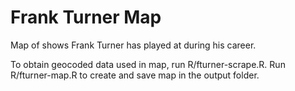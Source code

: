 # Frank Turner Map
Map of shows Frank Turner has played at during his career.

To obtain geocoded data used in map, run R/fturner-scrape.R. Run R/fturner-map.R to create and save map in the output folder.
